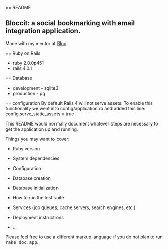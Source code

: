 == README

## Bloccit: a social bookmarking with email integration application.

Made with my mentor at [Bloc](http://bloc.io).

== Ruby on Rails
* ruby 2.0.0p451
* rails 4.0.1

== Database
* development - sqlite3
* production - pg

== configuration
By default Rails 4 will not serve assets. To enable this functionality we went into config/application.rb and added this line:
config.serve_static_assets = true

This README would normally document whatever steps are necessary to get the
application up and running.

Things you may want to cover:

* Ruby version

* System dependencies

* Configuration

* Database creation

* Database initialization

* How to run the test suite

* Services (job queues, cache servers, search engines, etc.)

* Deployment instructions

* ...


Please feel free to use a different markup language if you do not plan to run
<tt>rake doc:app</tt>.
